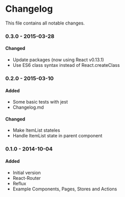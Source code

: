 # Changelog

This file contains all notable changes.

### 0.3.0 - 2015-03-28

#### Changed

* Update packages (now using React v0.13.1)
* Use ES6 class syntax instead of React.createClass

### 0.2.0 - 2015-03-10

#### Added

* Some basic tests with jest
* Changelog.md 

#### Changed

* Make ItemList stateles
* Handle ItemList state in parent component

### 0.1.0 - 2014-10-04

#### Added

* Initial version
* React-Router
* Reflux
* Example Components, Pages, Stores and Actions 

